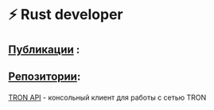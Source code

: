 # ⚡ Rust developer <p>
## [Публикации](https://teletype.in/@x0fibonacci) : <p>
## [Репозитории](https://github.com/x0Fibonacci?tab=repositories): <p>
[TRON API](https://github.com/x0Fibonacci/) - консольный клиент для работы с сетью TRON <p>
<!---
x0Fibonacci/x0Fibonacci is a ✨ special ✨ repository because its `README.md` (this file) appears on your GitHub profile.
You can click the Preview link to take a look at your changes.
--->
